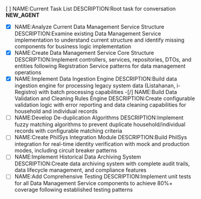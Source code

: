 [ ] NAME:Current Task List DESCRIPTION:Root task for conversation __NEW_AGENT__
-[x] NAME:Analyze Current Data Management Service Structure DESCRIPTION:Examine existing Data Management Service implementation to understand current structure and identify missing components for business logic implementation
-[x] NAME:Create Data Management Service Core Structure DESCRIPTION:Implement controllers, services, repositories, DTOs, and entities following Registration Service patterns for data management operations
-[x] NAME:Implement Data Ingestion Engine DESCRIPTION:Build data ingestion engine for processing legacy system data (Listahanan, i-Registro) with batch processing capabilities
-[/] NAME:Build Data Validation and Cleaning Rules Engine DESCRIPTION:Create configurable validation logic with error reporting and data cleaning capabilities for household and individual records
-[ ] NAME:Develop De-duplication Algorithms DESCRIPTION:Implement fuzzy matching algorithms to prevent duplicate household/individual records with configurable matching criteria
-[ ] NAME:Create PhilSys Integration Module DESCRIPTION:Build PhilSys integration for real-time identity verification with mock and production modes, including circuit breaker patterns
-[ ] NAME:Implement Historical Data Archiving System DESCRIPTION:Create data archiving system with complete audit trails, data lifecycle management, and compliance features
-[ ] NAME:Add Comprehensive Testing DESCRIPTION:Implement unit tests for all Data Management Service components to achieve 80%+ coverage following established testing patterns